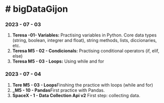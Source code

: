 <h1 "style color:red,"># bigDataGijon</h1>
<h3>2023 - 07 - 03</h3>
<ol>
  <li><strong >Teresa -01- Variables:</strong>
    Practising variables in Python. Core data types (string, boolean, integrer and float), string methods, lists, diccionaries, etc.</li>
 <li><strong >Teresa M5 - 02 - Condicionals:</strong>
     Practising conditional operators (if, elif, else)</li>
 <li><strong >Teresa M5 - 03 - Loops:</strong>
      Using while and for</li>
</ol>
<h3>2023 - 07 - 04</h3>
<ol>
  <li><strong >Tere M5 - 03 - Loops</strong>Finshing the practice with loops (while and for)</li>
  <li><strong >_M5 - 10 - Pandas</strong>First practice with Pandas. </li>
  <li><strong >SpaceX - 1 - Data Collection Api v2</strong> First step: collecting data.</li>


  
</ol>

